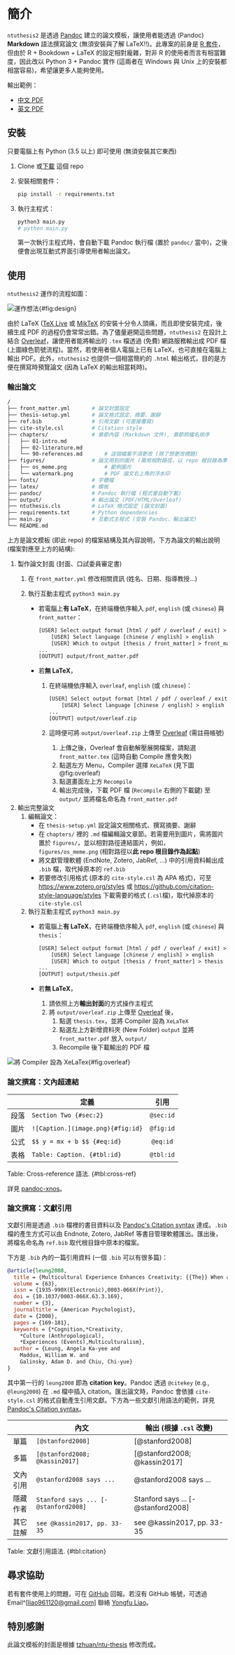 簡介
========================

`ntuthesis2` 是透過 [Pandoc](https://github.com/jgm/pandoc) 建立的論文模板，讓使用者能透過 (Pandoc) **Markdown** 語法撰寫論文 (無須安裝與了解 LaTeX!!)。此專案的前身是 [R 套件](https//github.com/liao961120/ntuthesis)，但由於 R + Bookdown + LaTeX 的設定相對龐雜，對非 R 的使用者而言有相當難度，因此改以 Python 3 + Pandoc 實作 (這兩者在 Windows 與 Unix 上的安裝都相當容易)，希望讓更多人能夠使用。

輸出範例：

- [中文 PDF](https://yongfu.name/ntuthesis2/thesis-zh.pdf)
- [英文 PDF](https://yongfu.name/ntuthesis2/thesis-en.pdf)


安裝
------------------

只要電腦上有 Python (3.5 以上) 即可使用 (無須安裝其它東西)

1. Clone 或[下載](https://github.com/liao961120/ntuthesis2/archive/main.zip) 這個 repo

2. 安裝相關套件： 
    
    ```bash
    pip install -r requirements.txt 
    ```

3. 執行主程式：

    ```bash
    python3 main.py  
    # python main.py 
    ```

    第一次執行主程式時，會自動下載 Pandoc 執行檔 (置於 `pandoc/` 當中)，之後便會出現互動式界面引導使用者輸出論文。


使用
------------------

`ntuthesis2` 運作的流程如圖：

![運作想法](https://img.yongfu.name/ntuthesis/design.png){#fig:design}

由於 LaTeX ([TeX Live](https://www.tug.org/texlive) 或 [MikTeX](https://miktex.org) 的安裝十分令人頭痛，而且即使安裝完成，後續生成 PDF 的過程仍會常常出錯。為了儘量避開這些問題，`ntuthesis2` 在設計上結合 [Overleaf](https://www.overleaf.com)，讓使用者能將輸出的 `.tex` 檔透過 (免費) 網路服務輸出成 PDF 檔 (上圖綠色箭號流程)。當然，若使用者個人電腦上已有 LaTeX，也可直接在電腦上輸出 PDF。此外，`ntuthesis2` 也提供一個相當簡約的 `.html` 輸出格式，目的是方便在撰寫時預覽論文 (因為 LaTeX 的輸出相當耗時)。


### 輸出論文

```bash
/
├── front_matter.yml       # 論文封面設定
├── thesis-setup.yml       # 論文格式設定、摘要、謝辭
├── ref.bib                # 引用文獻 (可直接覆寫)
├── cite-style.csl         # Citation style
├── chapters/              # 章節內容 (Markdown 文件), 章節照檔名排序
│   ├── 01-intro.md         
│   ├── 02-literature.md            
│   └── 90-references.md       # 這個檔案不須更改 (除了想更改標題)
├── figures/               # 論文用到的圖片 (需用相對路徑，以 repo 根目錄為準)
│   ├── os_meme.png            # 範例圖片   
│   └── watermark.png          # PDF 論文右上角的浮水印
├── fonts/                 # 字體檔
├── latex/                 # 模板
├── pandoc/                # Pandoc 執行檔 (程式會自動下載)
├── output/                # 輸出論文 (PDF/HTML/Overleaf)
├── ntuthesis.cls          # LaTeX 格式設定 (論文封面)
├── requirements.txt       # Python dependencies
├── main.py                # 互動式主程式 (安裝 Pandoc、輸出論文)
└── README.md
```

上方是論文模板 (即此 repo) 的檔案結構及其內容說明，下方為論文的輸出說明 (檔案對應至上方的結構):

1. 製作論文封面 (封面、口試委員審定書)
    1. 在 `front_matter.yml` 修改相關資訊 (姓名、日期、指導教授...)
    2. 執行互動主程式 `python3 main.py`

        - 若電腦上**有 LaTeX**，在終端機依序輸入 `pdf`, `english` (或 `chinese`) 與 `front_matter`：

            ```txt
            [USER] Select output format [html / pdf / overleaf / exit] > pdf 
                [USER] Select language [chinese / english] > english
                [USER] Which to output [thesis / front_matter] > front_matter
            ...
            [OUTPUT] output/front_matter.pdf
            ```

        - 若**無 LaTeX**，
        
            1. 在終端機依序輸入 `overleaf`, `english` (或 `chinese`)：

                ```txt
                [USER] Select output format [html / pdf / overleaf / exit] > overleaf
                    [USER] Select language [chinese / english] > english
                ...
                [OUTPUT] output/overleaf.zip
                ```
            
            2. 這時便可將 `output/overleaf.zip` 上傳至 [Overleaf](https://overleaf.com) (需註冊帳號)
                1. 上傳之後，Overleaf 會自動解壓展開檔案，請點選 `front_matter.tex` (這時自動 Compile 應會失敗)
                2. 點選左方 Menu，Compiler 選擇 `XeLaTeX` (見下圖 @fig:overleaf)
                3. 點選畫面左上方 `Recompile`
                4. 輸出完成後，下載 PDF 檔 (`Recompile` 右側的下載鍵) 至 `output/` 並將檔名命名為 `front_matter.pdf`
2. 輸出完整論文
    1. 編輯論文：
        - 在 `thesis-setup.yml` 設定論文相關格式、撰寫摘要、謝辭
        - 在 `chapters/` 裡的 `.md` 檔編輯論文章節。若需要用到圖片，需將圖片置於 `figures/`，並以相對路徑連結圖片，例如，`figures/os_meme.png` (相對路徑以**此 repo 根目錄作為起點**)
        - 將文獻管理軟體 (EndNote, Zotero, JabRef, ...) 中的引用資料輸出成 `.bib` 檔，取代掉原本的 `ref.bib`
        - 若要修改引用格式 (原本的 `cite-style.csl` 為 APA 格式)，可至 <https://www.zotero.org/styles> 或 <https://github.com/citation-style-language/styles> 下載需要的格式 (`.csl`檔)，取代掉原本的 `cite-style.csl`
    2. 執行互動主程式 `python3 main.py`
        - 若電腦上**有 LaTeX**，在終端機依序輸入 `pdf`, `english` (或 `chinese`) 與 `thesis`：

            ```txt
            [USER] Select output format [html / pdf / overleaf / exit] > pdf 
                [USER] Select language [chinese / english] > english
                [USER] Which to output [thesis / front_matter] > thesis
            ...
            [OUTPUT] output/thesis.pdf
            ```

        - 若**無 LaTeX**，
            1. 請依照上方**輸出封面**的方式操作主程式
            2. 將 `output/overleaf.zip` 上傳至 [Overleaf](https://overleaf.com) 後，
                1. 點選 `thesis.tex`，並將 Compiler 設為 `XeLaTeX`
                2. 點選左上方新增資料夾 (New Folder) `output` 並將 `front_matter.pdf` 放入 `output/`
                3. Recompile 後下載輸出的 PDF 檔


![將 Compiler 設為 `XeLaTex`](https://img.yongfu.name/ntuthesis/overleaf.png){#fig:overleaf}


### 論文撰寫：文內超連結

|      | 定義                              |   引用    |
|:----:|-----------------------------------|:---------:|
| 段落 | `Section Two {#sec:2}`            | `@sec:id` |
| 圖片 | `![Caption.](image.png){#fig:id}` | `@fig:id` |
| 公式 | `$$ y = mx + b $$ {#eq:id}`       | `@eq:id`  |
| 表格 | `Table: Caption. {#tbl:id}`       | `@tbl:id` |

Table: Cross-reference 語法. {#tbl:cross-ref}

詳見 [pandoc-xnos](https://github.com/tomduck/pandoc-xnos)。


### 論文撰寫：文獻引用

文獻引用是透過 `.bib` 檔裡的書目資料以及 [Pandoc's Citation syntax](https://pandoc.org/MANUAL.html#citation-syntax) 達成。`.bib` 檔的產生方式可以由 Endnote, Zotero, JabRef 等書目管理軟體匯出。匯出後，將檔名命名為 `ref.bib` 取代根目錄中原本的檔案。

下方是 `.bib` 內的一篇引用資料 (一個 `.bib` 可以有很多篇)：

```bib
@article{leung2008,
  title = {Multicultural Experience Enhances Creativity: {{The}} When and How.},
  volume = {63},
  issn = {1935-990X(Electronic),0003-066X(Print)},
  doi = {10.1037/0003-066X.63.3.169},
  number = {3},
  journaltitle = {American Psychologist},
  date = {2008},
  pages = {169-181},
  keywords = {*Cognition,*Creativity,
    *Culture (Anthropological),
    *Experiences (Events),Multiculturalism},
  author = {Leung, Angela Ka-yee and 
    Maddux, William W. and 
    Galinsky, Adam D. and Chiu, Chi-yue}
}
```

其中第一行的 `leung2008` 即為 **citation key**。Pandoc 透過 `@citekey` (e.g., `@leung2008`) 在 `.md` 檔中插入 citation。匯出論文時，Pandoc 會依據 `cite-style.csl` 的格式自動產生引用文獻。下方為一些文獻引用語法的範例，詳見 [Pandoc's Citation syntax](https://pandoc.org/MANUAL.html#citation-syntax)。

|          | 內文                                 | 輸出 (根據 `.csl` 改變)            |
|:--------:|--------------------------------------|------------------------------------|
|   單篇   | `[@stanford2008]`                    | [@stanford2008]                    |
|   多篇   | `[@stanford2008; @kassin2017]`       | [@stanford2008; @kassin2017]       |
| 文內引用 | `@stanford2008 says ...`             | @stanford2008 says ...             |
| 隱藏作者 | `Stanford says ... [-@stanford2008]` | Stanford says ... [-@stanford2008] |
| 其它註解 | `see @kassin2017, pp. 33-35`         | see @kassin2017, pp. 33-35         |

Table: 文獻引用語法. {#tbl:citation}


尋求協助
--------------------

若有套件使用上的問題，可在 [GitHub](https://github.com/liao961120/ntuthesis2/issues) 回報。若沒有 GitHub 帳號，可透過 Email^[liao961120@gmail.com] 聯絡 [Yongfu Liao](https://yongfu.name)。


特別感謝
--------------------

此論文模板的封面是根據 [tzhuan/ntu-thesis](https://github.com/tzhuan/ntu-thesis) 修改而成。
